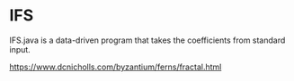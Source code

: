 # IFS
IFS.java is a data-driven program that takes the coefficients from standard input.

https://www.dcnicholls.com/byzantium/ferns/fractal.html
